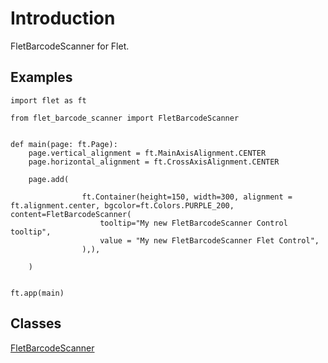 # Introduction

FletBarcodeScanner for Flet.

## Examples

```
import flet as ft

from flet_barcode_scanner import FletBarcodeScanner


def main(page: ft.Page):
    page.vertical_alignment = ft.MainAxisAlignment.CENTER
    page.horizontal_alignment = ft.CrossAxisAlignment.CENTER

    page.add(

                ft.Container(height=150, width=300, alignment = ft.alignment.center, bgcolor=ft.Colors.PURPLE_200, content=FletBarcodeScanner(
                    tooltip="My new FletBarcodeScanner Control tooltip",
                    value = "My new FletBarcodeScanner Flet Control", 
                ),),

    )


ft.app(main)
```

## Classes

[FletBarcodeScanner](FletBarcodeScanner.md)


